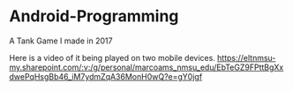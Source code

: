 # Android-Programming
A Tank Game I made in 2017

Here is a video of it being played on two mobile devices.
https://eltnmsu-my.sharepoint.com/:v:/g/personal/marcoams_nmsu_edu/EbTeGZ9FPttBgXxdwePqHsgBb46_iM7ydmZqA36MonH0wQ?e=gY0jgf
